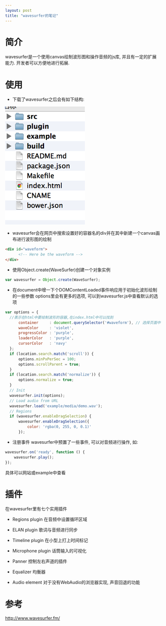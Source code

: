 ```yaml
---
layout: post
title: "wavesurfer的笔记"
---
```


# 简介 #

wavesurfer是一个使用canvas绘制波形图和操作音频的js库, 并且有一定的扩展能力. 开发者可以方便地进行拓展.

# 使用 #

* 下载了wavesurfer之后会有如下结构:

<img style="margin-left:0" src="/img/wavesurfer_directory.png"/>

* wavesurfer会在网页中搜索设置好的容器名的div并在其中新建一个canvas画布进行波形图的绘制

```html
<div id="waveform">
      <!-- Here be the waveform -->
</div>
```

* 使用Object.create(WaveSurfer)创建一个对象实例

```javascript
var wavesurfer = Object.create(WaveSurfer);
```

* 在document中增一下个DOMContentLoaded事件响应用于初始化波形绘制的一些参数
options里会有更多的选项, 可以到wavesurfer.js中查看默认的选项

```javascript
var options = {
  //表示在html中要绘制波形的容器,在index.html中可以找到
      container     : document.querySelector('#waveform'), // 选择页面中的容器
      waveColor     : 'violet',
      progressColor : 'purple',
      loaderColor   : 'purple',
      cursorColor   : 'navy'
  };
  if (location.search.match('scroll')) {
      options.minPxPerSec = 100;
      options.scrollParent = true;
  }
  if (location.search.match('normalize')) {
      options.normalize = true;
  }
  // Init
  wavesurfer.init(options);
  // Load audio from URL
  wavesurfer.load('example/media/demo.wav');
  // Regions
  if (wavesurfer.enableDragSelection) {
      wavesurfer.enableDragSelection({
          color: 'rgba(0, 255, 0, 0.1)'
      });
```

* 注册事件
wavesurfer中预置了一些事件, 可以对音频进行操作, 如:
``` javascript
wavesurfer.on('ready', function () {
    wavesurfer.play();
});
```
具体可以网站或example中查看

# 插件 #
在wavesurfer里有七个实用插件

* Regions plugin
在音频中设置循环区域

* ELAN plugin
歌词与音频进行同步

* Timeline plugin
在小型上打上时间标记

* Microphone plugin
话筒输入的可视化

* Panner
控制左右声道的插件

* Equalizer
均衡器

* Audio element
对于没有WebAudio的浏览器实现, 声音回退的功能



# 参考 #
<http://www.wavesurfer.fm/>
